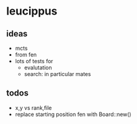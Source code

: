 # leucippus

## ideas
* mcts
* from fen
* lots of tests for
  * evalutation
  * search: in particular mates

## todos
* x,y vs rank,file
* replace starting position fen with Board::new()
